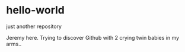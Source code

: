 # hello-world
just another repository

Jeremy here. Trying to discover Github with 2 crying twin babies in my arms..
